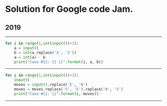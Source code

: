# Solution for Google code Jam.
## 2019
---
```python
for i in range(1,int(input())+1):
    a = input()
    b = int(a.replace('4', '2'))
    a = int(a) - b
    print("Case #{}: {} {}".format(i, a, b))   
```
---
```python
for i in range(1,int(input())+1):
    input()
    moves = input().replace('E', 'W')
    moves = moves.replace('S', 'E').replace('W', 'S')
    print("Case #{}: {}".format(i, moves))   
``` 
---
